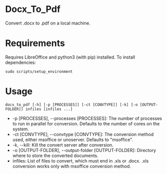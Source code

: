 # Docx_To_Pdf
Convert .docx to .pdf on a local machine.

# Requirements
Requires LibreOffice and python3 (with pip) installed.
To install dependencies:

    sudo scripts/setup_environment

# Usage
    docx_to_pdf [-h] [-p [PROCESSES]] [-ct [CONVTYPE]] [-k] [-o [OUTPUT-FOLDER]] infiles [infiles ...]
 - -p [PROCESSES], --processes [PROCESSES]: The number of processes to run in parallel for conversion. Defaults to the number of cores on the system.
 - -ct [CONVTYPE], --convtype [CONVTYPE]: The conversion method used, either msoffice or unoserver. Defaults to "msoffice".
 - -k, --kill: Kill the convert server after conversion.
 - -o [OUTPUT-FOLDER], --output-folder [OUTPUT-FOLDER]: Directory where to store the converted documents.
 - infiles: List of files to convert, which must end in .xls or .docx. .xls conversion works only with msoffice conversion method.
